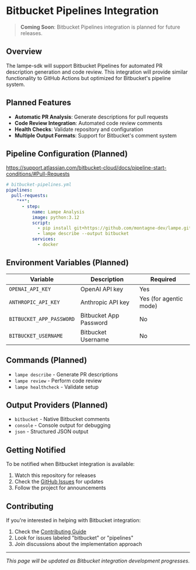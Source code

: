 # Bitbucket Pipelines Integration

> **Coming Soon**: Bitbucket Pipelines integration is planned for future releases.

## Overview

The lampe-sdk will support Bitbucket Pipelines for automated PR description generation and code review. This integration will provide similar functionality to GitHub Actions but optimized for Bitbucket's pipeline system.

## Planned Features

- **Automatic PR Analysis**: Generate descriptions for pull requests
- **Code Review Integration**: Automated code review comments
- **Health Checks**: Validate repository and configuration
- **Multiple Output Formats**: Support for Bitbucket's comment system

## Pipeline Configuration (Planned)

https://support.atlassian.com/bitbucket-cloud/docs/pipeline-start-conditions/#Pull-Requests

```yaml
# bitbucket-pipelines.yml
pipelines:
  pull-requests:
    "**":
      - step:
          name: Lampe Analysis
          image: python:3.12
          script:
            - pip install git+https://github.com/montagne-dev/lampe.git@v0.1.0
            - lampe describe --output bitbucket
          services:
            - docker
```

## Environment Variables (Planned)

| Variable                 | Description            | Required               |
| ------------------------ | ---------------------- | ---------------------- |
| `OPENAI_API_KEY`         | OpenAI API key         | Yes                    |
| `ANTHROPIC_API_KEY`      | Anthropic API key      | Yes (for agentic mode) |
| `BITBUCKET_APP_PASSWORD` | Bitbucket App Password | No                     |
| `BITBUCKET_USERNAME`     | Bitbucket Username     | No                     |

## Commands (Planned)

- `lampe describe` - Generate PR descriptions
- `lampe review` - Perform code review
- `lampe healthcheck` - Validate setup

## Output Providers (Planned)

- `bitbucket` - Native Bitbucket comments
- `console` - Console output for debugging
- `json` - Structured JSON output

## Getting Notified

To be notified when Bitbucket integration is available:

1. Watch this repository for releases
2. Check the [GitHub Issues](https://github.com/montagne-dev/lampe/issues) for updates
3. Follow the project for announcements

## Contributing

If you're interested in helping with Bitbucket integration:

1. Check the [Contributing Guide](contributing.md)
2. Look for issues labeled "bitbucket" or "pipelines"
3. Join discussions about the implementation approach

---

_This page will be updated as Bitbucket integration development progresses._
